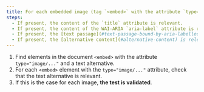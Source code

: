 ```yaml
---
title: For each embedded image (tag `<embed>` with the attribute `type="image/..."`) [conveying information](#image-conveying-information), having an [alternative text](#alternative-text-image) or an [alternative content](#alternative-content), is this alternative relevant (excluding special cases)?
steps:
  - If present, the content of the `title` attribute is relevant.
  - If present, the content of the WAI-ARIA `aria-label` attribute is relevant.
  - If present, the [text passage](#text-passage-bound-by-aria-labelledby-or-aria-describedby) associated via the `aria-labelledby` WAI-ARIA attribute is relevant.
  - If present, the [alternative content](#alternative-content) is relevant.
---
```


1. Find elements in the document `<embed>` with the attribute `type="image/..."` and a text alternative.
2. For each `<embed>` element with the `type="image/..."` attribute, check that the text alternative is relevant.
3. If this is the case for each image, **the test is validated**.

